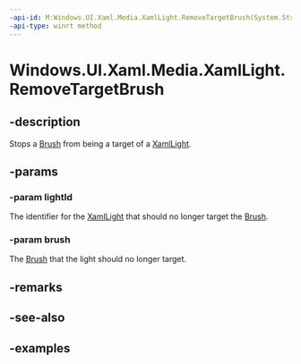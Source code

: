```yaml
---
-api-id: M:Windows.UI.Xaml.Media.XamlLight.RemoveTargetBrush(System.String,Windows.UI.Xaml.Media.Brush)
-api-type: winrt method
---
```


<!-- Method syntax.
public void XamlLight.RemoveTargetBrush(String lightId, Brush brush)
-->

# Windows.UI.Xaml.Media.XamlLight.RemoveTargetBrush

## -description
Stops a [Brush](https://docs.microsoft.com/uwp/api/Windows.UI.Xaml.Media.Brush) from being a target of a [XamlLight](XamlLight.md).

## -params
### -param lightId
The identifier for the [XamlLight](XamlLight.md) that should no longer target the [Brush](https://docs.microsoft.com/uwp/api/Windows.UI.Xaml.Media.Brush).

### -param brush
The [Brush](https://docs.microsoft.com/uwp/api/Windows.UI.Xaml.Media.Brush) that the light should no longer target.

## -remarks

## -see-also

## -examples

